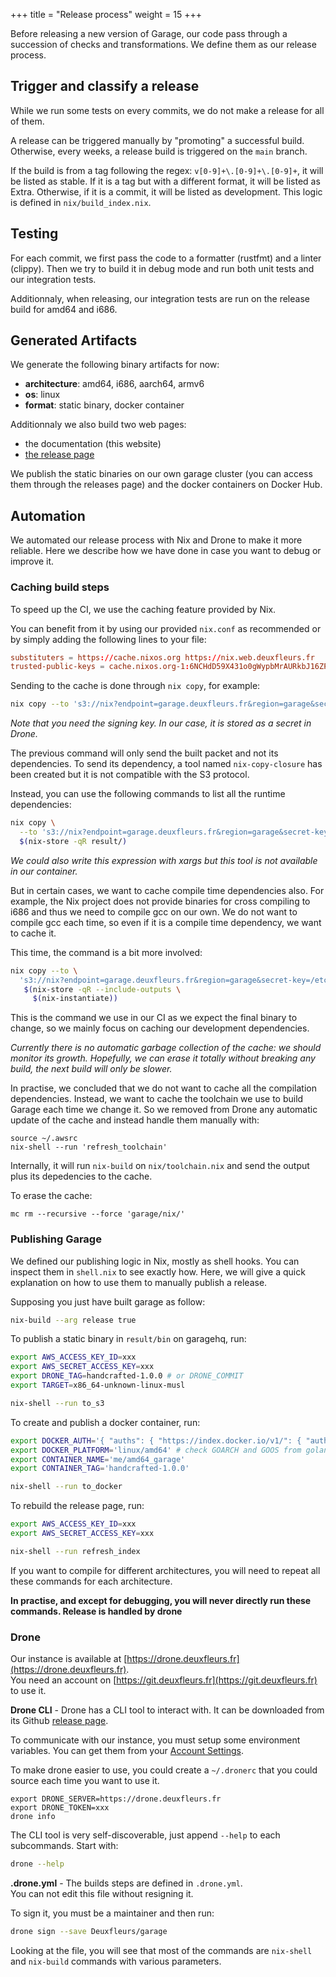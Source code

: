 +++
title = "Release process"
weight = 15
+++

Before releasing a new version of Garage, our code pass through a succession of checks and transformations.
We define them as our release process.

## Trigger and classify a release

While we run some tests on every commits, we do not make a release for all of them.

A release can be triggered manually by "promoting" a successful build.
Otherwise, every weeks, a release build is triggered on the `main` branch.

If the build is from a tag following the regex: `v[0-9]+\.[0-9]+\.[0-9]+`, it will be listed as stable.
If it is a tag but with a different format, it will be listed as Extra.
Otherwise, if it is a commit, it will be listed as development.
This logic is defined in `nix/build_index.nix`.

## Testing

For each commit, we first pass the code to a formatter (rustfmt) and a linter (clippy).
Then we try to build it in debug mode and run both unit tests and our integration tests.

Additionnaly, when releasing, our integration tests are run on the release build for amd64 and i686.

## Generated Artifacts

We generate the following binary artifacts for now:
  - **architecture**: amd64, i686, aarch64, armv6
  - **os**: linux
  - **format**: static binary, docker container

Additionnaly we also build two web pages:
  - the documentation (this website)
  - [the release page](https://garagehq.deuxfleurs.fr/_releases.html)

We publish the static binaries on our own garage cluster (you can access them through the releases page)
and the docker containers on Docker Hub.

## Automation

We automated our release process with Nix and Drone to make it more reliable.
Here we describe how we have done in case you want to debug or improve it.

### Caching build steps

To speed up the CI, we use the caching feature provided by Nix.

You can benefit from it by using our provided `nix.conf` as recommended or by simply adding the following lines to your file:

```toml
substituters = https://cache.nixos.org https://nix.web.deuxfleurs.fr
trusted-public-keys = cache.nixos.org-1:6NCHdD59X431o0gWypbMrAURkbJ16ZPMQFGspcDShjY= nix.web.deuxfleurs.fr:eTGL6kvaQn6cDR/F9lDYUIP9nCVR/kkshYfLDJf1yKs=
```

Sending to the cache is done through `nix copy`, for example:

```bash
nix copy --to 's3://nix?endpoint=garage.deuxfleurs.fr&region=garage&secret-key=/etc/nix/signing-key.sec' result
```

*Note that you need the signing key. In our case, it is stored as a secret in Drone.*

The previous command will only send the built packet and not its dependencies.
To send its dependency, a tool named `nix-copy-closure` has been created but it is not compatible with the S3 protocol.

Instead, you can use the following commands to list all the runtime dependencies:

```bash
nix copy \
  --to 's3://nix?endpoint=garage.deuxfleurs.fr&region=garage&secret-key=/etc/nix/signing-key.sec' \
  $(nix-store -qR result/)
```

*We could also write this expression with xargs but this tool is not available in our container.*

But in certain cases, we want to cache compile time dependencies also.
For example, the Nix project does not provide binaries for cross compiling to i686 and thus we need to compile gcc on our own.
We do not want to compile gcc each time, so even if it is a compile time dependency, we want to cache it.

This time, the command is a bit more involved:

```bash
nix copy --to \
  's3://nix?endpoint=garage.deuxfleurs.fr&region=garage&secret-key=/etc/nix/signing-key.sec' \
   $(nix-store -qR --include-outputs \
     $(nix-instantiate))
```

This is the command we use in our CI as we expect the final binary to change, so we mainly focus on
caching our development dependencies.

*Currently there is no automatic garbage collection of the cache: we should monitor its growth.
Hopefully, we can erase it totally without breaking any build, the next build will only be slower.*

In practise, we concluded that we do not want to cache all the compilation dependencies.
Instead, we want to cache the toolchain we use to build Garage each time we change it.
So we removed from Drone any automatic update of the cache and instead handle them manually with:

```
source ~/.awsrc
nix-shell --run 'refresh_toolchain'
```

Internally, it will run `nix-build` on  `nix/toolchain.nix` and send the output plus its depedencies to the cache.

To erase the cache:

```
mc rm --recursive --force 'garage/nix/'
```

### Publishing Garage

We defined our publishing logic in Nix, mostly as shell hooks.
You can inspect them in `shell.nix` to see exactly how.
Here, we will give a quick explanation on how to use them to manually publish a release.

Supposing you just have built garage as follow:

```bash
nix-build --arg release true
```

To publish a static binary in `result/bin` on garagehq, run:

```bash
export AWS_ACCESS_KEY_ID=xxx
export AWS_SECRET_ACCESS_KEY=xxx
export DRONE_TAG=handcrafted-1.0.0 # or DRONE_COMMIT
export TARGET=x86_64-unknown-linux-musl

nix-shell --run to_s3
```

To create and publish a docker container, run:

```bash
export DOCKER_AUTH='{ "auths": { "https://index.docker.io/v1/": { "auth": "xxxx" }}}'
export DOCKER_PLATFORM='linux/amd64' # check GOARCH and GOOS from golang.org
export CONTAINER_NAME='me/amd64_garage'
export CONTAINER_TAG='handcrafted-1.0.0'

nix-shell --run to_docker
```

To rebuild the release page, run:
```bash
export AWS_ACCESS_KEY_ID=xxx
export AWS_SECRET_ACCESS_KEY=xxx

nix-shell --run refresh_index
```

If you want to compile for different architectures, you will need to repeat all these commands for each architecture.

**In practise, and except for debugging, you will never directly run these commands. Release is handled by drone**

### Drone

Our instance is available at [https://drone.deuxfleurs.fr](https://drone.deuxfleurs.fr).  
You need an account on [https://git.deuxfleurs.fr](https://git.deuxfleurs.fr) to use it.

**Drone CLI** - Drone has a CLI tool to interact with.
It can be downloaded from its Github [release page](https://github.com/drone/drone-cli/releases).

To communicate with our instance, you must setup some environment variables.
You can get them from your [Account Settings](https://drone.deuxfleurs.fr/account).

To make drone easier to use, you could create a `~/.dronerc` that you could source each time you want to use it.

```
export DRONE_SERVER=https://drone.deuxfleurs.fr
export DRONE_TOKEN=xxx
drone info
```

The CLI tool is very self-discoverable, just append `--help` to each subcommands.
Start with:

```bash
drone --help
```

**.drone.yml** - The builds steps are defined in `.drone.yml`.  
You can not edit this file without resigning it.

To sign it, you must be a maintainer and then run:

```bash
drone sign --save Deuxfleurs/garage
```

Looking at the file, you will see that most of the commands are `nix-shell` and `nix-build` commands with various parameters.


